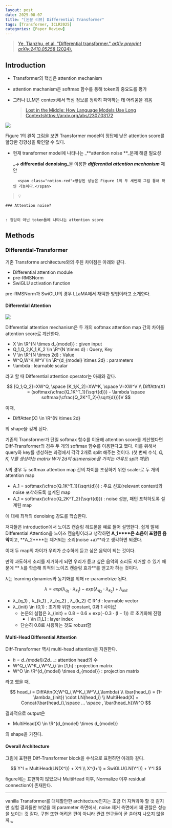 ```yaml
---
layout: post
date: 2025-08-07
title: "[논문 리뷰] Differential Transformer"
tags: [Transformer, ICLR2025]
categories: [Paper Review]
---
```


> [Ye, Tianzhu, et al. "Differential transformer." ](https://arxiv.org/abs/2410.05258)[_arXiv preprint arXiv:2410.05258_](https://arxiv.org/abs/2410.05258)[ (2024).](https://arxiv.org/abs/2410.05258)



## Introduction

- Transformer의 핵심은 attention mechanism
- attention machanism은 softmax 함수를 통해 token의 중요도를 평가
- 그러나 LLM은 context에서 핵심 정보를 정확히 파악하는 데 어려움을 겪음

	> [Lost in the Middle: How Language Models Use Long Contextshttps://arxiv.org/abs/2307.03172](https://arxiv.org/abs/2307.03172)


![](https://prod-files-secure.s3.us-west-2.amazonaws.com/542b861c-36a8-4051-84e5-8804b6728dba/9083ea56-691a-4752-ae26-47f403431ac8/image.png?X-Amz-Algorithm=AWS4-HMAC-SHA256&X-Amz-Content-Sha256=UNSIGNED-PAYLOAD&X-Amz-Credential=ASIAZI2LB4662CVK6DFM%2F20250828%2Fus-west-2%2Fs3%2Faws4_request&X-Amz-Date=20250828T140117Z&X-Amz-Expires=3600&X-Amz-Security-Token=IQoJb3JpZ2luX2VjEE4aCXVzLXdlc3QtMiJGMEQCIDK%2BZ6pTGt3I6gTVpFkE0XSEZr%2Bi3k77EjgUriHOAhyyAiBG5fo9A9GsX4nyWfkbkulHkid7AHh3JBTtFioYBLW7niqIBAim%2F%2F%2F%2F%2F%2F%2F%2F%2F%2F8BEAAaDDYzNzQyMzE4MzgwNSIMJG1yfWQX7qCiUwsZKtwDlF3FXkx1tyfSqPlJFbYDwnXxEanXgu8VjmlOEZuRYnO9QDYOEdg8rnyekYWRSqDMDt4mT9juqpztBcilaTLaCTpVSqHWk226owVis03HQYJBYGzcT5Ti%2Bb%2FiAKdtbREOxiV2S8siKRtnTwuAobzbftwLddpYCJfX3cGuBnbTWZDJzx5Rv7dPNT%2F5n3vaMwrkO4dyoHA7D7ox0pFe%2BMPNEpeoCZHFek1PKWYp%2FXFyU34WhOOc6kRmPwbxoRj308gyU%2BwSSIUxvslopypKbi23%2FWFaB43EUNuoRxVU9BQ6O6UeCIubv6S3sfYoOquOGNaeBX5RbQfmBf5U4eiRRBswIPIEf74mgpO0x1Ua7w5s5EXx61bL1kr%2FM%2BIvOPGWsbURZLkTWYRkfDcv01QJQXZoOdNVsAfRUB0nRCBa%2BWIS5dqP%2FEyNiXCq230hYcf7Bc7Fz2emwLL95stucvKfnela8bRb7RFN4t3e%2BhUcePfB43BRlfB3LGWF61i6xlStmSebgW91CVXC5ik0iesNJD9FpgUnf7jnluTm3Ci8QltSuGSp5lnZrd0dwG0OHySnGGSX9RUqY0LzeNt6fzOgFhfnrEnWLyuHzM2mgCaR5wT%2Bhabpe6Ye4K82IB0k7oowxbHBxQY6pgHzo6ShiolFcIBrZFZGm37WQyO%2BxLZw2FP%2BTaIbys2c3MsXTSt9bg3o7lcH6ro13UXa3%2FAVfJi1KvXz1w0ivXlsZ2W%2Bh4d%2B9vntguylHrnM0E7bJEbvdL8YKeyT7ajn%2FZYtwhiVs%2B%2B1xSOu4fKv1RDmJAWEUqL10HnqBB8ad%2BRtGtYP4yyjbycQQFyJujeh29FEeegTgICAK1aS4hSHgo1ZpdbVockk&X-Amz-Signature=cdea1b1524ef97fd9796c292f113016c31ec6b6af136d50b9b70af1cbc49033e&X-Amz-SignedHeaders=host&x-amz-checksum-mode=ENABLED&x-id=GetObject)


Figure 1의 왼쪽 그림을 보면 Transformer model이 정답에 낮은 attention score를 할당한 경향성을 확인할 수 있다.

- 현재 transformer model에 나타나는 _**attention noise **_문제 해결 필요성

	_**→ differential denoising**_을 이용한 _**differential attention mechanism**_ 제안


		<span class="notion-red">향상된 성능은 Figure 1의 두 세번째 그림 통해 확인 가능하다.</span>


> 💡 


	### Attention noise?


	: 정답이 아닌 token들에 나타나는 attention score



## Methods



### Differential-Transformer


기존 Transforme architecture와의 주된 차이점은 아래와 같다.

- Differential attention module
- pre-RMSNorm
- SwiGLU activation function

pre-RMSNorm과 SwiGLU의 경우 LLaMA에서 채택한 방법이라고 소개한다.



#### Differential Attention


![](https://prod-files-secure.s3.us-west-2.amazonaws.com/542b861c-36a8-4051-84e5-8804b6728dba/116d70b2-1963-4810-9167-f4c7d8a06e8f/image.png?X-Amz-Algorithm=AWS4-HMAC-SHA256&X-Amz-Content-Sha256=UNSIGNED-PAYLOAD&X-Amz-Credential=ASIAZI2LB4662CVK6DFM%2F20250828%2Fus-west-2%2Fs3%2Faws4_request&X-Amz-Date=20250828T140117Z&X-Amz-Expires=3600&X-Amz-Security-Token=IQoJb3JpZ2luX2VjEE4aCXVzLXdlc3QtMiJGMEQCIDK%2BZ6pTGt3I6gTVpFkE0XSEZr%2Bi3k77EjgUriHOAhyyAiBG5fo9A9GsX4nyWfkbkulHkid7AHh3JBTtFioYBLW7niqIBAim%2F%2F%2F%2F%2F%2F%2F%2F%2F%2F8BEAAaDDYzNzQyMzE4MzgwNSIMJG1yfWQX7qCiUwsZKtwDlF3FXkx1tyfSqPlJFbYDwnXxEanXgu8VjmlOEZuRYnO9QDYOEdg8rnyekYWRSqDMDt4mT9juqpztBcilaTLaCTpVSqHWk226owVis03HQYJBYGzcT5Ti%2Bb%2FiAKdtbREOxiV2S8siKRtnTwuAobzbftwLddpYCJfX3cGuBnbTWZDJzx5Rv7dPNT%2F5n3vaMwrkO4dyoHA7D7ox0pFe%2BMPNEpeoCZHFek1PKWYp%2FXFyU34WhOOc6kRmPwbxoRj308gyU%2BwSSIUxvslopypKbi23%2FWFaB43EUNuoRxVU9BQ6O6UeCIubv6S3sfYoOquOGNaeBX5RbQfmBf5U4eiRRBswIPIEf74mgpO0x1Ua7w5s5EXx61bL1kr%2FM%2BIvOPGWsbURZLkTWYRkfDcv01QJQXZoOdNVsAfRUB0nRCBa%2BWIS5dqP%2FEyNiXCq230hYcf7Bc7Fz2emwLL95stucvKfnela8bRb7RFN4t3e%2BhUcePfB43BRlfB3LGWF61i6xlStmSebgW91CVXC5ik0iesNJD9FpgUnf7jnluTm3Ci8QltSuGSp5lnZrd0dwG0OHySnGGSX9RUqY0LzeNt6fzOgFhfnrEnWLyuHzM2mgCaR5wT%2Bhabpe6Ye4K82IB0k7oowxbHBxQY6pgHzo6ShiolFcIBrZFZGm37WQyO%2BxLZw2FP%2BTaIbys2c3MsXTSt9bg3o7lcH6ro13UXa3%2FAVfJi1KvXz1w0ivXlsZ2W%2Bh4d%2B9vntguylHrnM0E7bJEbvdL8YKeyT7ajn%2FZYtwhiVs%2B%2B1xSOu4fKv1RDmJAWEUqL10HnqBB8ad%2BRtGtYP4yyjbycQQFyJujeh29FEeegTgICAK1aS4hSHgo1ZpdbVockk&X-Amz-Signature=61f90cc80fd7bbc1804903515179c2a37410bac5beb9355cbb60a5a0c9eae850&X-Amz-SignedHeaders=host&x-amz-checksum-mode=ENABLED&x-id=GetObject)


Differential attention mechanism은 두 개의 softmax attention map 간의 차이를 attention score로 계산한다.

- X \in \R^{N \times d\_{model}} : given input
- Q\_1,Q\_2,K\_1,K\_2 \in \R^{N \times d} : Query, Key
- V \in \R^{N \times 2d} : Value
- W^Q,W^K,W^V \in \R^{d\_{model} \times 2d} : parameters
- \lambda : learnable scalar

라고 할 때 Differential attention operator는 아래와 같다.


$$
[Q_1;Q_2]=XW^Q, \space [K_1;K_2]=XW^K, \space V=XW^V \\
DiffAttn(X) = (softmax(\cfrac{Q_1K^T_1}{\sqrt{d}}) - \lambda \space softmax(\cfrac{Q_2K^T_2}{\sqrt{d}}))V
$$


이때,

- DiffAtten(X) \in \R^{N \times 2d}

의 shape을 갖게 된다.


기존의 Transformer가 단일 softmax 함수를 이용해 attention score를 계산했다면 Diff-Transformer의 경우 두 개의 softmax 함수를 이용한다고 했다. 이를 위해서 query와 key를 생성하는 과정에서 각각 2개로 split 해주는 것이다. <span class="notion-red">(첫 번째 수식, </span><span class="notion-red">_Q, K, V를 생성하는 matrix W가 2d의 dismension을 가지는 이유도 split 때문_</span><span class="notion-red">)</span>


 λ의 경우 두 softmax attention map 간의 차이를 조정하기 위한 scaler로 두 개의 attention map

- A\_1 = softmax(\cfrac{Q\_1K^T\_1}{\sqrt{d}}) : 주요 신호(relevant context)와 noise 포착하도록 설계된 map
- A\_1 = softmax(\cfrac{Q\_2K^T\_2}{\sqrt{d}}) : noise 성분, 패턴 포착하도록 설계된 map 

에 대해 최적의 denoising 강도를 학습한다.


저자들은 introduction에서 노이즈 캔슬링 헤드폰을 예로 들어 설명한다. 쉽게 말해 Differential Attention을 노이즈 캔슬링이라고 생각하면 **A\_1****은 소음이 포함된 음악**이고, **A\_2****는 제거되는 소리(noise +a)**라고 생각하면 되겠다. 


이때 두 map의 차이가 우리가 순수하게 듣고 싶은 음악이 되는 것이다. 


만약 과도하게 소리를 제거하게 되면 우리가 듣고 싶은 음악의 소리도 제거할 수 있기 때문에 ** λ를 학습해 최적의 노이즈 캔슬링 효과**를 얻고자 하는 것이다.


λ는 learning dynamics와 동기화를 위해 re-parametrize 된다.


$$
\lambda = exp(\lambda_{q_1} \cdot \lambda_{k_1}) - exp(\lambda_{q_2} \cdot \lambda_{k_2}) + \lambda_{init}
$$

- λ\_{q\_1} , λ\_{k\_1} , λ\_{q\_2} , λ\_{k\_2} ∈ R^d : learnable vector
- λ\_{init} \in (0,1) : 초기화 위한 constant, 0과 1 사이값
	- 논문의 실험은 λ\_{init} = 0.8 − 0.6 × exp(−0.3 · (l − 1)) 로 초기화해 진행
		- l \in [1,L] : layer index
	- 단순히 0.8로 사용하는 것도 robust함


#### **Multi-Head Differential Attention**


Diff-Transformer 역시 multi-head attention을 지원한다.

- _h = d\_{model}/2d__ _: attention head의 수
- W^Q\_i,W^K\_i,W^V\_i,i \in [1,h] : projection matrix
- W^O \in \R^{d\_{model} \times d\_{model}} : projection matrix

라고 했을 때,


$$
head_i = DiffAttn(X;W^Q_i,W^K_i,W^V_i,\lambda) \\
\bar{head_i} = (1-\lambda_{init}) \cdot LN(head_i) \\
MultiHead(X) = Concat(\bar{head_i},\space ... \space , \bar{head_h})W^O
$$


결과적으로 output은

- MultiHead(X) \in \R^{d\_{model} \times d\_{model}}

의 shape을 가진다.



#### Overall Architecture


그림에 표현된 Diff-Transformer block을 수식으로 표현하면 아래와 같다.


$$
Y^l = MultiHead(LN(X^l)) + X^l \\
X^{l+1} = SwiGLU(LN(Y^l)) + Y^l
$$


figure에는 표현하지 않았으나 MultiHead 이후, Normalize 이후 residual connection이 존재한다.


---


vanilla Transformer를 대체할만한 architecture인지는 조금 더 지켜봐야 할 것 같지만 실험 결과들만 보았을 때 parameter 측면에서, noise 제거 측면에서 꽤 괜찮은 성능을 보이는 것 같다. 구현 또한 어려운 편이 아니라 관련 연구들이 곧 쏟아져 나오지 않을까,,,

